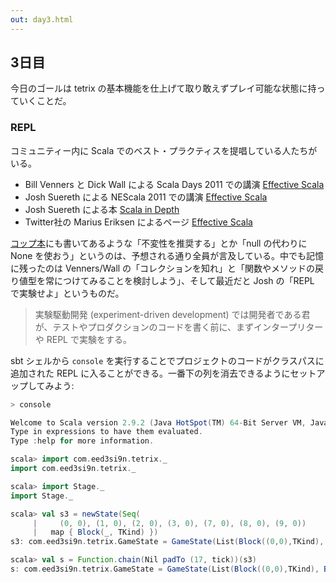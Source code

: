 ```yaml
---
out: day3.html
---
```


  [wall]: http://days2011.scala-lang.org/sites/days2011/files/41.%20Effective%20Scala.pdf
  [suereth]: http://marakana.com/s/video_nescala_keynote_effective_scala_with_josh_suereth,1093/index.html
  [suereth2]: http://manning.com/suereth/
  [eriksen]: http://twitter.github.com/effectivescala/
  [pins]: http://www.amazon.co.jp/dp/4844327453
  [amazon]: http://www.amazon.co.jp/dp/4798125415

3日目
----

今日のゴールは tetrix の基本機能を仕上げて取り敢えずプレイ可能な状態に持っていくことだ。

### REPL

コミュニティー内に Scala でのベスト・プラクティスを提唱している人たちがいる。

- Bill Venners と Dick Wall による Scala Days 2011 での講演 [Effective Scala][wall]
- Josh Suereth による NEScala 2011 での講演 [Effective Scala][suereth]
- Josh Suereth による本 [Scala in Depth][suereth2]
- Twitter社の Marius Eriksen によるページ [Effective Scala][eriksen]

[コップ本][pins]にも書いてあるような「不変性を推奨する」とか「null の代わりに None を使おう」というのは、予想される通り全員が言及している。中でも記憶に残ったのは Venners/Wall の「コレクションを知れ」と「関数やメソッドの戻り値型を常につけてみることを検討しよう」、そして最近だと Josh の「REPL で実験せよ」というものだ。

> 実験駆動開発 (experiment-driven development) では開発者である君が、テストやプロダクションのコードを書く前に、まずインタープリターや REPL で実験をする。

sbt シェルから `console` を実行することでプロジェクトのコードがクラスパスに追加された REPL に入ることができる。一番下の列を消去できるようにセットアップしてみよう:

```scala
> console

Welcome to Scala version 2.9.2 (Java HotSpot(TM) 64-Bit Server VM, Java 1.6.0_33).
Type in expressions to have them evaluated.
Type :help for more information.

scala> import com.eed3si9n.tetrix._
import com.eed3si9n.tetrix._

scala> import Stage._
import Stage._

scala> val s3 = newState(Seq(
     |     (0, 0), (1, 0), (2, 0), (3, 0), (7, 0), (8, 0), (9, 0))
     |   map { Block(_, TKind) })
s3: com.eed3si9n.tetrix.GameState = GameState(List(Block((0,0),TKind), Block((1,0),TKind), Block((2,0),TKind), Block((3,0),TKind), Block((7,0),TKind), Block((8,0),TKind), Block((9,0),TKind), Block((4,17),TKind), Block((5,17),TKind), Block((6,17),TKind), Block((5,18),TKind)),(10,20),Piece((5.0,17.0),TKind,List((-1.0,0.0), (0.0,0.0), (1.0,0.0), (0.0,1.0))))

scala> val s = Function.chain(Nil padTo (17, tick))(s3)
s: com.eed3si9n.tetrix.GameState = GameState(List(Block((0,0),TKind), Block((1,0),TKind), Block((2,0),TKind), Block((3,0),TKind), Block((7,0),TKind), Block((8,0),TKind), Block((9,0),TKind), Block((4,0),TKind), Block((5,0),TKind), Block((6,0),TKind), Block((5,1),TKind)),(10,20),Piece((5.0,0.0),TKind,List((-1.0,0.0), (0.0,0.0), (1.0,0.0), (0.0,1.0))))
```
